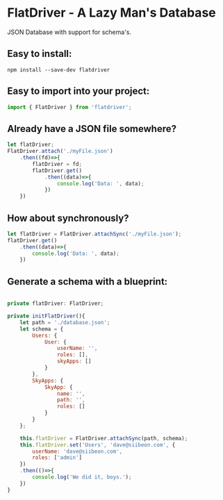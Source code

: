 # FlatDriver - A Lazy Man's Database
JSON Database with support for schema's.

## Easy to install:
```
npm install --save-dev flatdriver
```

## Easy to import into your project:
``` javascript
import { FlatDriver } from 'flatdriver';
```

## Already have a JSON file somewhere?
``` javascript
let flatDriver;
FlatDriver.attach('./myFile.json')
	.then((fd)=>{
		flatDriver = fd;
		flatDriver.get()
			.then((data)=>{
				console.log('Data: ', data);
			})
	})
```

## How about synchronously?
``` javascript
let flatDriver = FlatDriver.attachSync('./myFile.json');
flatDriver.get()
	.then((data)=>{
		console.log('Data: ', data);
	})
```

## Generate a schema with a blueprint:
``` javascript

private flatDriver: FlatDriver;

private initFlatDriver(){
	let path = './database.json';
    let schema = {
    	Users: {
    		User: {
    			userName: '',
    			roles: [],
    			skyApps: []
    		}
    	},
    	SkyApps: {
    		SkyApp: {
    			name: '',
    			path: '',
    			roles: []
    		}
    	}
    };

    this.flatDriver = FlatDriver.attachSync(path, schema);
    this.flatDriver.set('Users', 'dave@siibeon.com', {
    	userName: 'dave@siibeon.com',
    	roles: ['admin']
    })
    .then(()=>{
    	console.log('We did it, boys.');
    })
}
```

